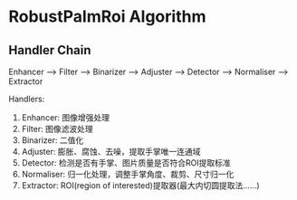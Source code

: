 # RobustPalmRoi Algorithm

## Handler Chain

Enhancer --> Filter --> Binarizer --> Adjuster --> Detector --> Normaliser --> Extractor

Handlers:

1. Enhancer: 图像增强处理
1. Filter: 图像滤波处理
1. Binarizer: 二值化
1. Adjuster: 膨胀、腐蚀、去噪，提取手掌唯一连通域
1. Detector: 检测是否有手掌、图片质量是否符合ROI提取标准
1. Normaliser: 归一化处理，调整手掌角度、裁剪、尺寸归一化
1. Extractor: ROI(region of interested)提取器(最大内切圆提取法......)

